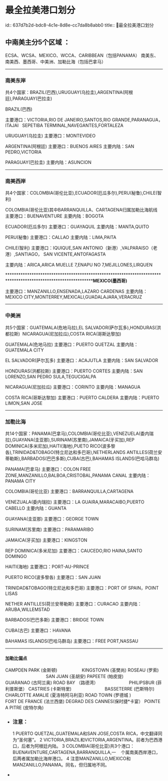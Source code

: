 # 最全拉美港口划分
id:: 637d7b2d-bdc8-4c1e-8d8e-cc7da8b8abb0
title:: 🙌最全拉美港口划分
## **中南美主分5个区域** ：

ECSA、WCSA、MEXICO、WCCA、CARIBBEAN（包括PANAMA）
南美东、南美西、墨西哥、中美洲、加勒比海（包括巴拿马）
**************************************************************************************************************
### **南美东岸**

共4个国家：BRAZIL(巴西),URUGUAY(乌拉圭),ARGENTINA(阿根廷),PARAGUAY(巴拉圭) 

BRAZIL(巴西)

主要港口：VICTORIA,RIO DE JANEIRO,SANTOS,RIO GRANDE,PARANAGUA，ITAJAI   SEPETIBA TERMINAL,NAVEGANTES,FORTALEZA

URUGUAY(乌拉圭)
主要港口：MONTEVIDEO

ARGENTINA(阿根廷)
主要港口：BUENOS AIRES
主要内陆：SAN PEDRO,VICTORIA

PARAGUAY(巴拉圭)
主要内陆：ASUNCION

***************************************************************************************************************
### **南美西岸**

共4个国家：COLOMBIA(哥伦比亚),ECUADOR(厄瓜多尔),PERU(秘鲁),CHILE(智利)


COLOMBIA(哥伦比亚)其中BARRANQUILLA、CARTAGENA归属加勒比海航线
主要港口：BUENAVENTURE
主要内陆：BOGOTA

ECUADOR(厄瓜多尔)
主要港口：GUAYAQUIL
主要内陆：MANTA,QUITO

PERU(秘鲁)
主要港口：CALLAO
主要内陆：LIMA,PAITA

CHILE(智利)
主要港口：IQUIQUE,SAN ANTONIO（新港）,VALPARAISO（老港）,SANTIAGO， SAN VICENTE,ANTOFAGASTA

主要内陆：ARICA,ARICA MUELLE 7,ENAPU NO 7,MEJILLONES,LIRQUEN

*****************************************************************************************************************MEXICO(墨西哥)**

主要港口：MANZANILLO,ENSENADA,LAZARO CARDENAS
主要内陆：MEXICO CITY,MONTERREY,MEXICALI,GUADALAJARA,VERACRUZ

***************************************************************************************************************
### **中美洲**

共5个国家：GUATEMALA(危地马拉),EL SALVADOR(萨尔瓦多),HONDURAS(洪都拉斯)  NICARAGUA(尼加拉瓜),COSTA RICA(哥斯达黎加)

GUATEMALA(危地马拉)
主要港口：PUERTO QUETZAL
主要内陆：GUATEMALA CITY

EL SALVADOR(萨尔瓦多)
主要港口：ACAJUTLA
主要内陆：SAN SALVADOR

HONDURAS(洪都拉斯)
主要港口：PUERTO CORTES
主要内陆：SAN LORENZO,SAN PEDRO SULA,TEGUCIGALPA

NICARAGUA(尼加拉瓜)
主要港口：CORINTO
主要内陆：MANAGUA

COSTA RICA(哥斯达黎加)
主要港口：PUERTO CALDERA
主要内陆：PUERTO LIMON,SAN JOSE

***************************************************************************************************************
### **加勒比海**

共14个国家：PANAMA(巴拿马),COLOMBIA(哥伦比亚),VENEZUELA(委内瑞拉),GUAYANA(圭亚那),SURINAM(苏里南),JAMAICA(牙买加),REP DOMINICA(多米尼加),HAITI(海地),PUETO RICO(波多黎各),TRINIDAD&TOBAGO(特立尼达和多巴哥),NETHERLANDS ANTILLES(荷兰安蒂勒斯),BARBADOS(巴巴多斯),CUBA(古巴),BAHAMAS ISLANDS(巴哈马群岛)

PANAMA(巴拿马)
主要港口：COLON FREE ZONE,MANZANILLO,BALBOA,CRISTOBAL,PANAMA CANAL
主要内陆：PANAMA CITY

COLOMBIA(哥伦比亚)
主要港口：BARRANQUILLA,CARTAGENA

VENEZUALA(委内瑞拉)
主要港口：LA GUAIRA,MARACAIBO,PUERTO CABELLO
主要内陆：GUANTA

GUAYANA(圭亚那)
主要港口：GEORGE TOWN

SURINAM(苏里南)
主要港口：PARAMARIBO

JAMAICA(牙买加)
主要港口：KINGSTON

REP DOMINICA(多米尼加)
主要港口：CAUCEDO,RIO HAINA,SANTO DOMINGO

HAITI(海地)
主要港口：PORT-AU-PRINCE

PUERTO RICO(波多黎各)
主要港口：SAN JUAN

TRINIDAD&TOBAGO(特立尼达和多巴哥)
主要港口：PORT OF SPAIN，POINT LISAS

NETHER ANTILLES(荷兰安蒂勒斯)
主要港口：CURACAO
主要内陆：ARUBA,WILLEMSTAD

BARBADOS(巴巴多斯)
主要港口：BRIDGE TOWN

CUBA(古巴)
主要港口：HAVANA

BAHAMAS ISLANDS(巴哈马群岛)
主要港口：FREE PORT,NASSAU

*************************************************************************************************************
#### **加勒比偏点**

CAMPDEN PARK (金斯顿)                    KINGSTOWN (圣樊尚)
ROSEAU (罗索)                                    SAN JUAN (圣胡安)
PAPEETE (帕皮提)                               GUARANAO (古阿兰奥)
ROAD BAY （路德湾）                         PHILIPSBUR (菲利普斯堡）
CASTRIES (卡斯特里)                           BASSETERRE (巴斯特尔)
CHARLOTTE AMALIE (夏洛特阿马利亚)
ROAD TOWN (罗德城 )                         FORT DE FRANCE (法兰西堡)
DEGRAD DES CANNES(保时捷*卡宴） POINTE A PITRE (皮特尔角)
- ### 注意： 
  
  
  1 PUERTO QUETZAL,GUATEMALA和SAN JOSE,COSTA RICA，中文翻译同为“圣何塞”。
  2 VICTORIA,BRAZIL和VICTORIA,ARGENTINA。前者为巴西港口，后者为阿根廷内陆。
  3 COLOMBIA(哥伦比亚)共3个港口：BUENAVENTURE,CARTAGENA,BARRANQUILLA,一    个属南美西岸港口，后两者属加勒比海岸港口。
  4 注意MANZANILLO,MEXICO和MANZANILLO,PANAMA。同名，但归属地不同。
-